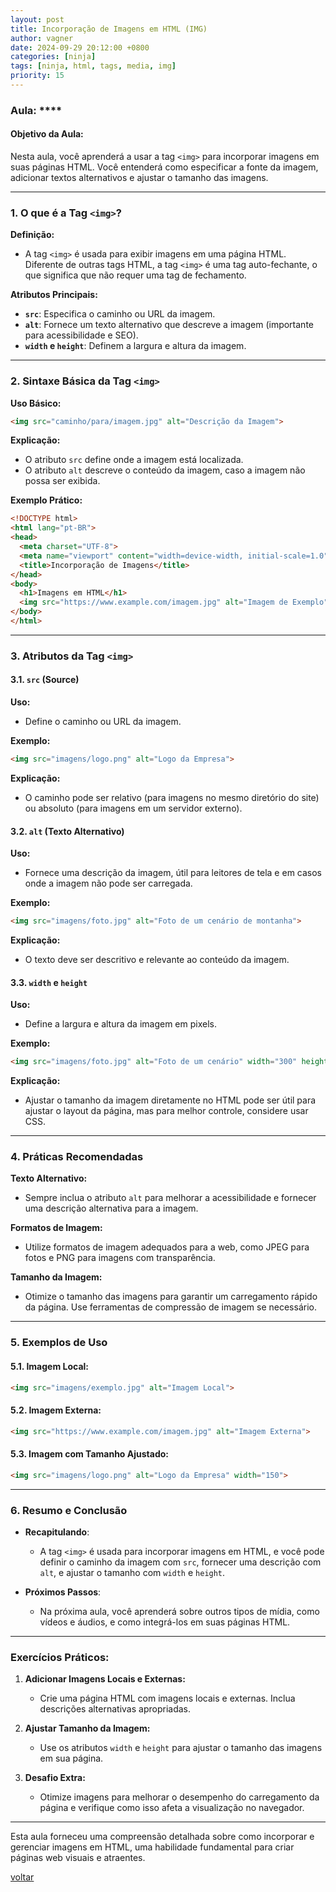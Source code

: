 ```yaml
---
layout: post
title: Incorporação de Imagens em HTML (IMG)
author: vagner
date: 2024-09-29 20:12:00 +0800
categories: [ninja]
tags: [ninja, html, tags, media, img]
priority: 15
---
```


### Aula: ****

#### **Objetivo da Aula:**
Nesta aula, você aprenderá a usar a tag `<img>` para incorporar imagens em suas páginas HTML. Você entenderá como especificar a fonte da imagem, adicionar textos alternativos e ajustar o tamanho das imagens.

---

### **1. O que é a Tag `<img>`?**

**Definição:**
- A tag `<img>` é usada para exibir imagens em uma página HTML. Diferente de outras tags HTML, a tag `<img>` é uma tag auto-fechante, o que significa que não requer uma tag de fechamento.

**Atributos Principais:**
- **`src`**: Especifica o caminho ou URL da imagem.
- **`alt`**: Fornece um texto alternativo que descreve a imagem (importante para acessibilidade e SEO).
- **`width` e `height`**: Definem a largura e altura da imagem.

---

### **2. Sintaxe Básica da Tag `<img>`**

**Uso Básico:**
```html
<img src="caminho/para/imagem.jpg" alt="Descrição da Imagem">
```

**Explicação:**
- O atributo `src` define onde a imagem está localizada.
- O atributo `alt` descreve o conteúdo da imagem, caso a imagem não possa ser exibida.

**Exemplo Prático:**
```html
<!DOCTYPE html>
<html lang="pt-BR">
<head>
  <meta charset="UTF-8">
  <meta name="viewport" content="width=device-width, initial-scale=1.0">
  <title>Incorporação de Imagens</title>
</head>
<body>
  <h1>Imagens em HTML</h1>
  <img src="https://www.example.com/imagem.jpg" alt="Imagem de Exemplo">
</body>
</html>
```

---

### **3. Atributos da Tag `<img>`**

#### **3.1. `src` (Source)**

**Uso:**
- Define o caminho ou URL da imagem.

**Exemplo:**
```html
<img src="imagens/logo.png" alt="Logo da Empresa">
```

**Explicação:**
- O caminho pode ser relativo (para imagens no mesmo diretório do site) ou absoluto (para imagens em um servidor externo).

#### **3.2. `alt` (Texto Alternativo)**

**Uso:**
- Fornece uma descrição da imagem, útil para leitores de tela e em casos onde a imagem não pode ser carregada.

**Exemplo:**
```html
<img src="imagens/foto.jpg" alt="Foto de um cenário de montanha">
```

**Explicação:**
- O texto deve ser descritivo e relevante ao conteúdo da imagem.

#### **3.3. `width` e `height`**

**Uso:**
- Define a largura e altura da imagem em pixels.

**Exemplo:**
```html
<img src="imagens/foto.jpg" alt="Foto de um cenário" width="300" height="200">
```

**Explicação:**
- Ajustar o tamanho da imagem diretamente no HTML pode ser útil para ajustar o layout da página, mas para melhor controle, considere usar CSS.

---

### **4. Práticas Recomendadas**

**Texto Alternativo:**
- Sempre inclua o atributo `alt` para melhorar a acessibilidade e fornecer uma descrição alternativa para a imagem.

**Formatos de Imagem:**
- Utilize formatos de imagem adequados para a web, como JPEG para fotos e PNG para imagens com transparência.

**Tamanho da Imagem:**
- Otimize o tamanho das imagens para garantir um carregamento rápido da página. Use ferramentas de compressão de imagem se necessário.

---

### **5. Exemplos de Uso**

#### **5.1. Imagem Local:**
```html
<img src="imagens/exemplo.jpg" alt="Imagem Local">
```

#### **5.2. Imagem Externa:**
```html
<img src="https://www.example.com/imagem.jpg" alt="Imagem Externa">
```

#### **5.3. Imagem com Tamanho Ajustado:**
```html
<img src="imagens/logo.png" alt="Logo da Empresa" width="150">
```

---

### **6. Resumo e Conclusão**

- **Recapitulando**:
  - A tag `<img>` é usada para incorporar imagens em HTML, e você pode definir o caminho da imagem com `src`, fornecer uma descrição com `alt`, e ajustar o tamanho com `width` e `height`.

- **Próximos Passos**:
  - Na próxima aula, você aprenderá sobre outros tipos de mídia, como vídeos e áudios, e como integrá-los em suas páginas HTML.

---

### **Exercícios Práticos:**

1. **Adicionar Imagens Locais e Externas:**
   - Crie uma página HTML com imagens locais e externas. Inclua descrições alternativas apropriadas.

2. **Ajustar Tamanho da Imagem:**
   - Use os atributos `width` e `height` para ajustar o tamanho das imagens em sua página.

3. **Desafio Extra:**
   - Otimize imagens para melhorar o desempenho do carregamento da página e verifique como isso afeta a visualização no navegador.

---

Esta aula forneceu uma compreensão detalhada sobre como incorporar e gerenciar imagens em HTML, uma habilidade fundamental para criar páginas web visuais e atraentes.

[voltar](/frontend-classes/curso/ninja/)